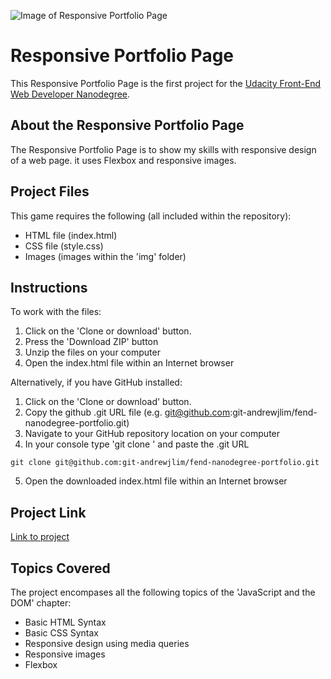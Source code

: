 ![Image of Responsive Portfolio Page](https://git-andrewjlim.github.io/fend-nanodegree-portfolio/img/nano-degree-screenshot.png)

# Responsive Portfolio Page
This Responsive Portfolio Page is the first project for the <a target="_blank" href="https://www.udacity.com/course/front-end-web-developer-nanodegree--nd001">Udacity Front-End Web Developer Nanodegree</a>.

## About the Responsive Portfolio Page
The Responsive Portfolio Page is to show my skills with responsive design of a web page. it uses Flexbox and responsive images.

## Project Files
This game requires the following (all included within the repository):
* HTML file (index.html)
* CSS file (style.css)
* Images (images within the 'img' folder)

## Instructions
To work with the files:
1. Click on the 'Clone or download' button.
2. Press the 'Download ZIP' button
3. Unzip the files on your computer
4. Open the index.html file within an Internet browser

Alternatively, if you have GitHub installed:
1. Click on the 'Clone or download' button.
2. Copy the github .git URL file (e.g. git@github.com:git-andrewjlim/fend-nanodegree-portfolio.git)
3. Navigate to your GitHub repository location on your computer
4. In your console type 'git clone ' and paste the .git URL
```
git clone git@github.com:git-andrewjlim/fend-nanodegree-portfolio.git
```
5. Open the downloaded index.html file within an Internet browser

## Project Link
[Link to project](https://git-andrewjlim.github.io/fend-nanodegree-portfolio/)

## Topics Covered
The project encompases all the following topics of the 'JavaScript and the DOM' chapter:
* Basic HTML Syntax
* Basic CSS Syntax
* Responsive design using media queries
* Responsive images
* Flexbox